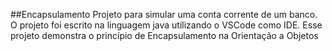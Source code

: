 ##Encapsulamento
Projeto para simular uma conta corrente de um banco. O projeto foi escrito na linguagem java utilizando o VSCode como IDE. Esse projeto demonstra o princípio de Encapsulamento na Orientação a Objetos